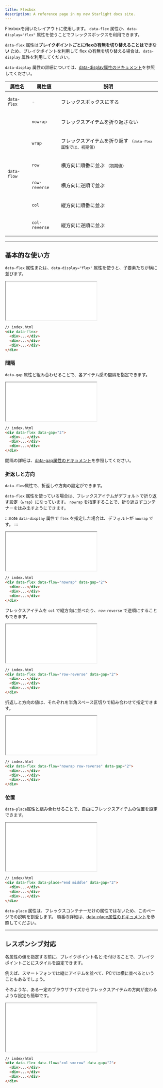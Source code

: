 ```yaml
---
title: Flexbox
description: A reference page in my new Starlight docs site.
---
```


Flexboxを用いたレイアウトに使用します。
`data-flex` 属性か、`data-display="flex"` 属性を使うことでフレックスボックスを利用できます。

`data-flex` 属性は**ブレイクポイントごとにflexの有無を切り替えることはできない** ため、ブレイクポイントを利用して flex の有無を切り替える場合は、`data-display` 属性を利用してください。

`data-display` 属性の詳細については、[data-display属性のドキュメント](/olayout-docs/layout/display/)を参照してください。


<table>
 <thead>
   <tr>
      <th>属性名</th>
      <th>属性値</th>
      <th>説明</th>
   </tr>
 </thead>
 <tbody>
<tr>
<td >

`data-flex`
</td>
<td> - </td>
<td>

フレックスボックスにする
</td>
</tr>
<tr>
<td rowspan="6">

`data-flow`
</td>
<td>

 `nowrap`
</td>
<td>

フレックスアイテムを折り返さない
</td>
</tr>

<tr>
<td>

 `wrap`
</td>
<td>

フレックスアイテムを折り返す <small>（`data-flex`属性では、初期値）</small>
</td>
</tr>

<tr>
<td>

 `row	`
</td>
<td>

横方向に順番に並ぶ <small>（初期値）</small>
</td>
</tr>

<tr>
<td>

 `row-reverse`
</td>
<td>

横方向に逆順で並ぶ
</td>
</tr>

<tr>
<td>

 `col`
</td>
<td>

縦方向に順番に並ぶ
</td>
</tr>

<tr>
<td>

 `col-reverse`
</td>
<td>

縦方向に逆順に並ぶ
</td>
</tr>

</tbody>
</table>

---

## 基本的な使い方


`data-flex` 属性または、`data-display="flex"` 属性を使うと、子要素たちが横に並びます。

<iframe src="/olayout-docs/demo/flex/demo-1.html" style="min-height: 8rem; height: 8rem"></iframe>


```html "data-flex"
// index.html
<div data-flex>
  <div>...</div>
  <div>...</div>
  <div>...</div>
</div>
```

### 間隔

`data-gap` 属性と組み合わせることで、各アイテム感の間隔を指定できます。


<iframe src="/olayout-docs/demo/flex/demo-2.html" style="min-height: 8rem; height: 8rem"></iframe>


```html "data-gap="2""
// index.html
<div data-flex data-gap="2">
  <div>...</div>
  <div>...</div>
  <div>...</div>
</div>
```

間隔の詳細は、[data-gap属性のドキュメント](/olayout-docs/layout/gap/)を参照してください。



### 折返しと方向

`data-flow`属性で、折返しや方向の設定ができます。

`data-flex` 属性を使っている場合は、フレックスアイテムがデフォルトで折り返す設定（`wrap`）になっています。
`nowrap` を指定することで、折り返さずコンテナーをはみ出すようにできます。

:::note
`data-display` 属性で `flex` を指定した場合は、デフォルトが `nowrap` です。
:::

<iframe src="/olayout-docs/demo/flex/demo-flow-1.html" style="min-height: 8rem; height: 8rem"></iframe>



```html "data-flow="nowrap""
// index.html
<div data-flex data-flow="nowrap" data-gap="2">
  <div>...</div>
  <div>...</div>
  <div>...</div>
</div>
```

フレックスアイテムを `col` で縦方向に並べたり、`row-reverse` で逆順にすることもできます。

<iframe src="/olayout-docs/demo/flex/demo-flow-2.html" style="min-height: 8rem; height: 8rem"></iframe>


```html "row-reverse"
// index.html
<div data-flex data-flow="row-reverse" data-gap="2">
  <div>...</div>
  <div>...</div>
  <div>...</div>
</div>
```

折返しと方向の値は、それぞれを半角スペース区切りで組み合わせて指定できます。

<iframe src="/olayout-docs/demo/flex/demo-flow-3.html" style="min-height: 8rem; height: 8rem"></iframe>


```html "nowrap row-reverse"
// index.html
<div data-flex data-flow="nowrap row-reverse" data-gap="2">
  <div>...</div>
  <div>...</div>
  <div>...</div>
</div>
```


### 位置

`data-place`属性と組み合わせることで、自由にフレックスアイテムの位置を設定できます。


<iframe src="/olayout-docs/demo/flex/demo-place-1.html" style="min-height: 8rem; height: 10rem"></iframe>


```html "data-place="end middle""
// index/html
<div data-flex data-place="end middle" data-gap="2">
  <div>...</div>
  <div>...</div>
  <div>...</div>
</div>
```

`data-place` 属性は、フレックスコンテナーだけの属性ではないため、このページでの説明を割愛します。
順番の詳細は、[data-place属性のドキュメント](/olayout-docs/layout/place/)を参照してください。


---

## レスポンシブ対応

各属性の値を指定する前に、ブレイクポイント名と:を付けることで、ブレイクポイントごとにスタイルを設定できます。

例えば、スマートフォンでは縦にアイテムを並べて、PCでは横に並べるということもあるでしょう。

そのような、ある一定のブラウザサイズからフレックスアイテムの方向が変わるような設定も簡単です。



<iframe src="/olayout-docs/demo/flex/demo-breakpoint-flow-1.html" style="min-height: 8rem; height: 10rem"></iframe>


```html "sm:row"
// index/html
<div data-flex data-flow="col sm:row" data-gap="2">
  <div>...</div>
  <div>...</div>
  <div>...</div>
</div>
```
